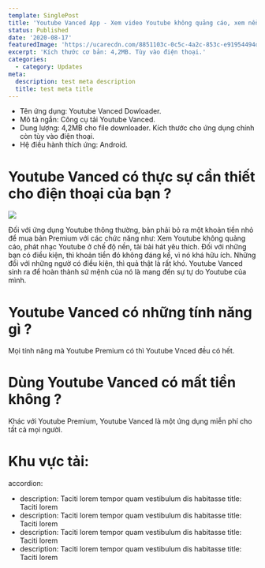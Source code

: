```yaml
---
template: SinglePost
title: 'Youtube Vanced App - Xem video Youtube không quảng cáo, xem nền'
status: Published
date: '2020-08-17'
featuredImage: 'https://ucarecdn.com/8851103c-0c5c-4a2c-853c-e91954494d8f/'
excerpt: 'Kích thước cơ bản: 4,2MB. Tùy vào điện thoại.'
categories:
  - category: Updates
meta:
  description: test meta description
  title: test meta title
---
```

* Tên ứng dụng: Youtube Vanced Dowloader.
* Mô tả ngắn: Công cụ tải Youtube Vanced.
* Dung lượng: 4,2MB cho file downloader. Kích thước cho ứng dụng chính còn tùy vào điện thoại.
* Hệ điều hành thích ứng: Android.

# Youtube Vanced có thực sự cần thiết cho điện thoại của bạn ?

![](https://ucarecdn.com/5f74d804-020e-4e96-a0f0-ca90841b97a6/)

Đối với ứng dụng Youtube thông thường, bản phải bỏ ra một khoản tiền nhỏ để mua bản Premium với các chức năng như: Xem Youtube không quảng cáo, phát nhạc Youtube ở chế độ nền, tải bài hát yêu thích. Đối với những bạn có điều kiện, thì khoản tiền đó không đáng kể, vì nó khá hữu ích. Những đối với những ngườ có điều kiện, thì quả thật là rất khó. Youtube Vanced sinh ra để hoàn thành sứ mệnh của nó là mang đến sự tự do Youtube của mình.

# Youtube Vanced có những tính năng gì ?

Mọi tính năng mà Youtube Premium có thì Youtube Vnced đều có hết.

# Dùng Youtube Vanced có mất tiền không ?

Khác với Youtube Premium, Youtube Vanced là một ứng dụng miễn phí cho tất cả mọi người.

# Khu vực tải:

accordion:
  - description: Taciti lorem tempor quam vestibulum dis habitasse
    title: Taciti lorem
  - description: Taciti lorem tempor quam vestibulum dis habitasse
    title: Taciti lorem
  - description: Taciti lorem tempor quam vestibulum dis habitasse
    title: Taciti lorem
  - description: Taciti lorem tempor quam vestibulum dis habitasse
    title: Taciti lorem
